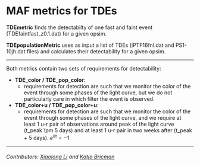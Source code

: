 # MAF metrics for TDEs


**TDEmetric** finds the detectabilty of one fast and faint event (TDEfaintfast_z0.1.dat) for a given opsim.

**TDEpopulationMetric** uses as input a list of TDEs (iPTF16fnl.dat and PS1-10jh.dat files) and calculates their detectability for a given opsim. 
    
---

Both metrics contain two sets of requirements for detectability:
   - **TDE_color / TDE_pop_color**: 
        - requirements for detection are such that we monitor the color of the event through some phases of the light curve, but we do not particularly care in which filter the event is observed.
   - **TDE_color+u / TDE_pop_color+u**: 
        - requirements for detection are such that we monitor the color of the event through some phases of the light curve, and we require at least 1 u-r pair of observations around peak of the light curve (t_peak \pm 5 days) and at least 1 u-r pair in two weeks after (t_peak + 5 days). $e^{i \pi} = -1$
   
---

###### Contributors: [Xiaolong Li](https://github.com/xiaolng) and [Katja Bricman](https://github.com/Bricmank)
